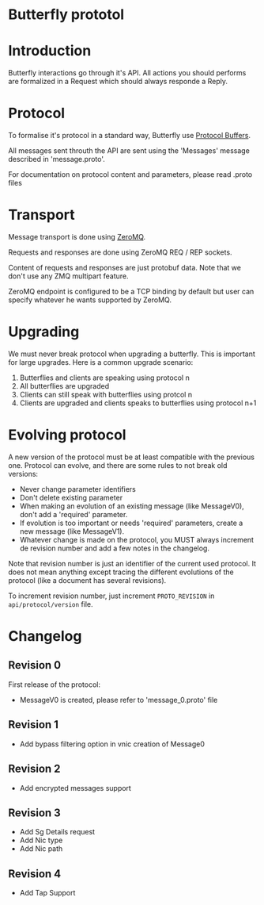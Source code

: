 Butterfly prototol
==================

# Introduction

Butterfly interactions go through it's API.
All actions you should performs are formalized in a Request which should
always responde a Reply.

# Protocol

To formalise it's protocol in a standard way, Butterfly use
[Protocol Buffers](https://developers.google.com/protocol-buffers/).

All messages sent throuth the API are sent using the 'Messages' message
described in 'message.proto'.

For documentation on protocol content and parameters, please read .proto files

# Transport

Message transport is done using [ZeroMQ](http://zeromq.org/).

Requests and responses are done using ZeroMQ REQ / REP sockets.

Content of requests and responses are just protobuf data.
Note that we don't use any ZMQ multipart feature.

ZeroMQ endpoint is configured to be a TCP binding by default but user can
specify whatever he wants supported by ZeroMQ.

# Upgrading

We must never break protocol when upgrading a butterfly.
This is important for large upgrades. Here is a common upgrade scenario:

1. Butterflies and clients are speaking using protocol n
2. All butterflies are upgraded
3. Clients can still speak with butterflies using protcol n
4. Clients are upgraded and clients speaks to butterflies using protocol n+1

# Evolving protocol

A new version of the protocol must be at least compatible with the previous
one. Protocol can evolve, and there are some rules to not break old versions:

- Never change parameter identifiers
- Don't delete existing parameter
- When making an evolution of an existing message (like MessageV0), don't add
  a 'required' parameter.
- If evolution is too important or needs 'required' parameters, create a new
  message (like MessageV1).
- Whatever change is made on the protocol, you MUST always increment de
  revision number and add a few notes in the changelog.

Note that revision number is just an identifier of the current used protocol.
It does not mean anything except tracing the different evolutions of the
protocol (like a document has several revisions).

To increment revision number, just increment `PROTO_REVISION` in
`api/protocol/version` file.

# Changelog

## Revision 0

First release of the protocol:
- MessageV0 is created, please refer to 'message_0.proto' file

## Revision 1

- Add bypass filtering option in vnic creation of Message0

## Revision 2

- Add encrypted messages support

## Revision 3

- Add Sg Details request
- Add Nic type
- Add Nic path

## Revision 4
- Add Tap Support

